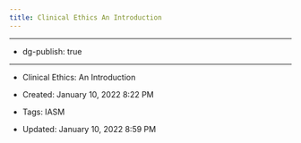 ```yaml
---
title: Clinical Ethics An Introduction
---
```


- --

- dg-publish: true

- --

- Clinical Ethics: An Introduction

- Created: January 10, 2022 8:22 PM

- Tags: IASM

- Updated: January 10, 2022 8:59 PM
